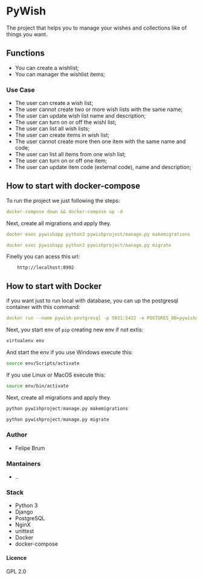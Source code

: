 
# PyWish

The project that helps you to manage your wishes and collections like of things you want.

## Functions

* You can create a wishlist;
* You can manager the wishlist items;

### Use Case

* The user can create a wish list;
* The user cannot create two or more wish lists with the same name;
* The user can update wish list name and description;
* The user can turn on or off the wishl list;
* The user can list all wish lists;
* The user can create items in wish list;
* The user cannot create more then one item with the same name and code;
* The user can list all items from one wish list;
* The user can turn on or off one item;
* The user can update item code (external code), name and description;

## How to start with docker-compose

To run the project we just following the steps:

``` yml
docker-compose down && docker-compose up -d
```

Next, create all migrations and apply they.

``` yml
docker exec pywishapp python3 pywishproject/manage.py makemigrations

docker exec pywishapp python3 pywishproject/manage.py migrate
```

Finelly you can acess this url:

```text
    http://localhost:8992
```

## How to start with Docker

if you want just to run local with database, you can up the postgresql container with this command:

```yml
docker run --name pywish-postgresql -p 5031:5432 -e POSTGRES_DB=pywishdb -e POSTGRES_USER=pywishuser -e POSTGRES_PASSWORD=pywishpostgres -d postgres
```

Next, you start env of `pip` creating new env if not extis:

```bash
virtualenv env
```

And start the env if you use Windows execute this:

```bash
source env/Scripts/activate
```

If you use Linux or MacOS execute this:

```bash
source env/bin/activate
```

Next, create all migrations and apply they.

```python
python pywishproject/manage.py makemigrations

python pywishproject/manage.py migrate
```

### Author

* Felipe Brum

### Mantainers

* ..

### Stack

* Python 3
* Django
* PostgreSQL
* NginX
* unittest
* Docker
* docker-compose

#### Licence

GPL 2.0
